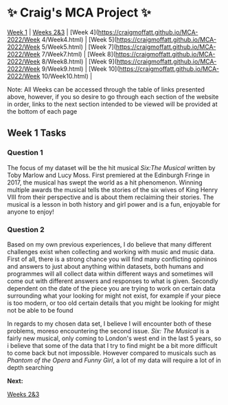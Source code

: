 # ✨ Craig's MCA Project ✨

[Week 1](https://craigmoffatt.github.io/MCA-2022/) | [Weeks 2&3](https://craigmoffatt.github.io/MCA-2022/verovio.html) | [Week 4](https://craigmoffatt.github.io/MCA-2022/Week 4/Week4.html) | [Week 5](https://craigmoffatt.github.io/MCA-2022/Week 5/Week5.html) | [Week 7](https://craigmoffatt.github.io/MCA-2022/Week 7/Week7.html) | [Week 8](https://craigmoffatt.github.io/MCA-2022/Week 8/Week8.html) | [Week 9](https://craigmoffatt.github.io/MCA-2022/Week 9/Week9.html) | [Week 10](https://craigmoffatt.github.io/MCA-2022/Week 10/Week10.html) |

Note: All Weeks can be accessed through the table of links presented above, however, if you so desire to go through each section of the website in order, links to the next section intended to be viewed will be provided at the bottom of each page

## Week 1 Tasks

### Question 1 

The focus of my dataset will be the hit musical _Six:The Musical_ written by Toby Marlow and Lucy Moss. First premiered at the Edinburgh Fringe in 2017, the musical has swept the world as a hit phenomenon. Winning multiple awards the musical tells the stories of the six wives of King Henry VIII from their perspective and is about them reclaiming their stories. The musical is a lesson in both history and girl power and is a fun, enjoyable for anyone to enjoy!

### Question 2 

Based on my own previous experiences, I do believe that many different challenges exist when collecting and working with music and music data. First of all, there is a strong chance you will find many conflicting opininos and answers to just about anything within datasets, both humans and programmes will all collect data within different ways and sometimes will come out with different answers and responses to what is given. Secondly dependent on the date of the piece you are trying to work on certain data surrounding what your looking for might not exist, for example if your piece is too modern, or too old certain details that you might be looking for might not be able to be found 

In regards to my chosen data set, I believe I will encounter both of these problems, moreso encountering the second issue. _Six: The Musical_ is a fairly new musical, only coming to London's west end in the last 5 years, so i believe that some of the data that I try to find might be a bit more difficult to come back but not impossible. However compared to musicals such as _Phantom of the Opera_ and _Funny Girl_, a lot of my data will require a lot of in depth searching 

**Next:**

[Weeks 2&3](https://craigmoffatt.github.io/MCA-2022/verovio.html)
